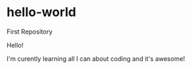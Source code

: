 # hello-world
First Repository 

Hello!

I'm curently learning all I can about coding and it's awesome!
